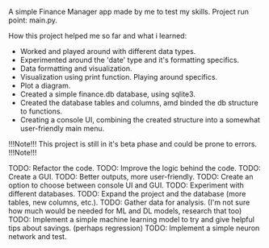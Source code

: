 A simple Finance Manager app made by me to test my skills. 
Project run point: main.py.

How this project helped me so far and what i learned:
 - Worked and played around with different data types.
 - Experimented around the 'date' type and it's formatting specifics.
 - Data formatting and visualization.
 - Visualization using print function. Playing around specifics.
 - Plot a diagram.
 - Created a simple finance.db database, using sqlite3.
 - Created the database tables and columns, amd binded the db structure to functions.
 - Creating a console UI, combining the created structure into a somewhat user-friendly main menu.

!!!Note!!! This project is still in it's beta phase and could be prone to errors.  !!!Note!!!

 TODO:  Refactor the code.
 TODO:  Improve the logic behind the code.
 TODO:  Create a GUI.
 TODO:  Better outputs, more user-friendly.
 TODO:  Create an option to choose between console UI and GUI.
 TODO:  Experiment with different databases.
 TODO:  Expand the project and the database (more tables, new columns, etc.).
 TODO:  Gather data for analysis. (I'm not sure how much would be needed for ML and DL models, research that too)
 TODO:  Implement a simple machine learning model to try and give helpful tips about savings. (perhaps regression)
 TODO:  Implement a simple neuron network and test.
